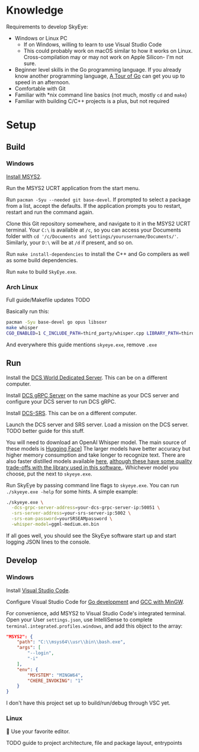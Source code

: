 # Knowledge

Requirements to develop SkyEye:

- Windows or Linux PC
  - If on Windows, willing to learn to use Visual Studio Code
  - This could probably work on macOS similar to how it works on Linux. Cross-compilation may or may not work on Apple Silicon- I'm not sure.
- Beginner level skills in the Go programming language. If you already know another programming language, [A Tour of Go](https://go.dev/tour) can get you up to speed in an afternoon.
- Comfortable with Git
- Familiar with *nix command line basics (not much, mostly `cd` and `make`)
- Familiar with building C/C++ projects is a plus, but not required

# Setup

## Build

### Windows

[Install MSYS2](https://www.msys2.org/#installation).

Run the MSYS2 UCRT application from the start menu.

Run `pacman -Syu --needed git base-devel`. If prompted to select a package from a list, accept the defaults. If the application prompts you to restart, restart and run the command again.

Clone this Git repository somewhere, and navigate to it in the MSYS2 UCRT terminal. Your `C:\` is available at `/c`, so you can access your Documents folder with `cd '/c/Documents and Settings/yourusername/Documents/'`. Similarly, your `D:\` will be at `/d` if present, and so on.

Run `make install-dependencies` to install the C++ and Go compilers as well as some build dependencies.

Run `make` to build `SkyEye.exe`.

### Arch Linux

Full guide/Makefile updates TODO

Basically run this:

```sh
pacman -Syu base-devel go opus libsoxr
make whisper
CGO_ENABLED=1 C_INCLUDE_PATH=third_party/whisper.cpp LIBRARY_PATH=third_party/whisper.cpp go build ./cmd/skyeye
```

And everywhere this guide mentions `skyeye.exe`, remove `.exe`

## Run

Install the [DCS World Dedicated Server](https://www.digitalcombatsimulator.com/en/downloads/world/server/). This can be on a different computer.

Install [DCS gRPC Server](https://github.com/DCS-gRPC/rust-server) on the same machine as your DCS server and configure your DCS server to run DCS gRPC.

Install [DCS-SRS](http://dcssimpleradio.com/). This can be on a different computer.

Launch the DCS server and SRS server. Load a mission on the DCS server. TODO better guide for this stuff.

You will need to download an OpenAI Whisper model. The main source of these models is [Hugging Face](https://huggingface.co/ggerganov/whisper.cpp/tree/main)] The larger models have better accuracy but higher memory consumption and take longer to recognize text. There are also faster distilled models available [here](https://huggingface.co/distil-whisper/distil-medium.en#whispercpp), [although these have some quality trade-offs with the library used in this software.](https://github.com/ggerganov/whisper.cpp/tree/master/models#distilled-models). Whichever model you choose, put the next to `skyeye.exe`.

Run SkyEye by passing command line flags to `skyeye.exe`. You can run `./skyeye.exe -help` for some hints. A simple example:

```sh
./skyeye.exe \
  -dcs-grpc-server-address=your-dcs-grpc-server-ip:50051 \
  -srs-server-address=your-srs-server-ip:5002 \
  -srs-eam-password=yourSRSEAMpassword \
  -whisper-model=ggml-medium.en.bin
```

If all goes well, you should see the SkyEye software start up and start logging JSON lines to the console.

## Develop

### Windows

Install [Visual Studio Code](https://code.visualstudio.com/).

Configure Visual Studio Code for [Go development](https://learn.microsoft.com/en-us/azure/developer/go/configure-visual-studio-code) and [GCC with MinGW](https://code.visualstudio.com/docs/cpp/config-mingw).

For convenience, add MSYS2 to Visual Studio Code's integrated terminal. Open your User `settings.json`, use IntelliSense to complete `terminal.integrated.profiles.windows`, and add this object to the array:

```json
"MSYS2": {
    "path": "C:\\msys64\\usr\\bin\\bash.exe",
    "args": [
        "--login",
        "-i"
    ],
    "env": {
        "MSYSTEM": "MINGW64",
        "CHERE_INVOKING": "1"
    }
}
```

I don't have this project set up to build/run/debug through VSC yet.

### Linux

🐧 Use your favorite editor.


TODO guide to project architecture, file and package layout, entrypoints